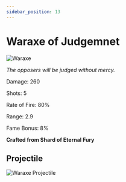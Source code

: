 ```yaml
---
sidebar_position: 13
---
```


# Waraxe of Judgemnet

![Waraxe](https://vwiki.valorserver.com/api/item/picture/waraxe%20of%20judgement)

<i>The opposers will be judged without mercy.</i>

Damage: 260

Shots: 5

Rate of Fire: 80%

Range: 2.9

Fame Bonus: 8%

**Crafted from Shard of Eternal Fury**

## Projectile

![Waraxe Projectile](https://cdn.discordapp.com/attachments/948363241631916122/950421184971964417/Waraxe.gif)
